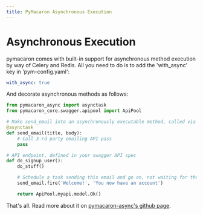 ```yaml
---
title: PyMacaron Asynchronous Execution
---
```


Asynchronous Execution
======================


pymacaron comes with built-in support for asynchronous method execution
by way of Celery and Redis. All you need to do is to add the 'with_async'
key in 'pym-config.yaml':

```yaml
with_async: true
```

And decorate asynchronous methods as follows:

```python
from pymacaron_async import asynctask
from pymacaron_core.swagger.apipool import ApiPool

# Make send_email into an asynchronously executable method, called via celery
@asynctask
def send_email(title, body):
    # Call 3-rd party emailing API pass
    pass

# API endpoint, defined in your swagger API spec
def do_signup_user():
    do_stuff()

    # Schedule a task sending this email and go on, not waiting for the result
    send_email.fire('Welcome!', 'You now have an account')

    return ApiPool.myapi.model.Ok()
```

That's all. Read more about it on [pymacaron-async's github
page](https://github.com/pymacaron/pymacaron-async).

